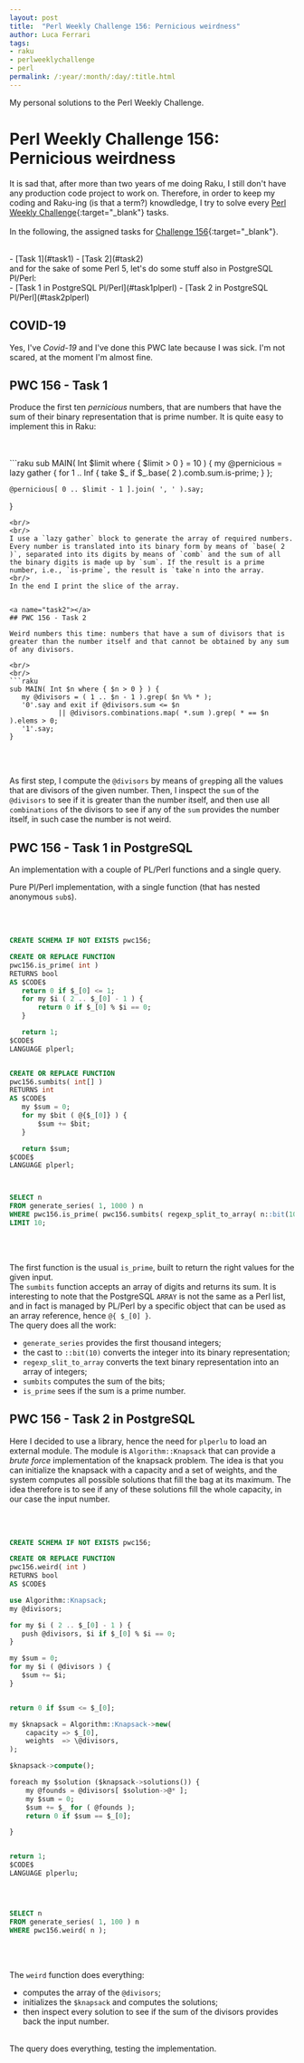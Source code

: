 ```yaml
---
layout: post
title:  "Perl Weekly Challenge 156: Pernicious weirdness"
author: Luca Ferrari
tags:
- raku
- perlweeklychallenge
- perl
permalink: /:year/:month/:day/:title.html
---
```

My personal solutions to the Perl Weekly Challenge.


# Perl Weekly Challenge 156: Pernicious weirdness

It is sad that, after more than two years of me doing Raku, I still don't have any production code project to work on.
Therefore, in order to keep my coding and Raku-ing (is that a term?) knowdledge, I try to solve every  [Perl Weekly Challenge](https://perlweeklychallenge.org/){:target="_blank"} tasks.
<br/>
<br/>
In the following, the assigned tasks for [Challenge 156](https://perlweeklychallenge.org/blog/perl-weekly-challenge-156/){:target="_blank"}.

<br/>
- [Task 1](#task1)
- [Task 2](#task2)


<br/>
and for the sake of some Perl 5, let's do some stuff also in PostgreSQL Pl/Perl:

<br/>
- [Task 1 in PostgreSQL Pl/Perl](#task1plperl)
- [Task 2 in PostgreSQL Pl/Perl](#task2plperl)



## COVID-19

Yes, I've *Covid-19* and I've done this PWC late because I was sick.
I'm not scared, at the moment I'm almost fine.



<a name="task1"></a>
## PWC 156 - Task 1

Produce the first ten *pernicious* numbers, that are numbers that have the sum of their binary representation that is prime number. It is quite easy to implement this in Raku:




<br/>
<br/>
```raku
sub MAIN( Int $limit where { $limit > 0 } = 10 ) {
    my @pernicious = lazy gather {
	for 1 .. Inf {
	    take $_ if $_.base( 2 ).comb.sum.is-prime;
	}
    };

    @pernicious[ 0 .. $limit - 1 ].join( ', ' ).say;
}
 ```
<br/>
<br/>
 I use a `lazy gather` block to generate the array of required numbers. Every number is translated into its binary form by means of `base( 2 )`, separated into its digits by means of `comb` and the sum of all the binary digits is made up by `sum`. If the result is a prime number, i.e., `is-prime`, the result is `take`n into the array.
 <br/>
 In the end I print the slice of the array.


<a name="task2"></a>
## PWC 156 - Task 2

Weird numbers this time: numbers that have a sum of divisors that is greater than the number itself and that cannot be obtained by any sum of any divisors.

<br/>
<br/>
```raku
sub MAIN( Int $n where { $n > 0 } ) {
    my @divisors = ( 1 .. $n - 1 ).grep( $n %% * );
    '0'.say and exit if @divisors.sum <= $n
		     || @divisors.combinations.map( *.sum ).grep( * == $n ).elems > 0;
    '1'.say;
}

```
<br/>
<br/>

As first step, I compute the `@divisors` by means of `grep`ping all the values that are divisors of the given number.
Then, I inspect the `sum` of the `@divisors` to see if it is greater than the number itself, and then use all `combinations` of the divisors to see if any of the `sum` provides the number itself, in such case the number is not weird.


<a name="task1pg"></a>
## PWC 156 - Task 1 in PostgreSQL


An implementation with a couple of PL/Perl functions and a single query.

Pure Pl/Perl implementation, with a single function (that has nested anonymous `sub`s).


<br/>
<br/>

``` sql
CREATE SCHEMA IF NOT EXISTS pwc156;

CREATE OR REPLACE FUNCTION
pwc156.is_prime( int )
RETURNS bool
AS $CODE$
   return 0 if $_[0] <= 1;
   for my $i ( 2 .. $_[0] - 1 ) {
       return 0 if $_[0] % $i == 0;
   }

   return 1;
$CODE$
LANGUAGE plperl;


CREATE OR REPLACE FUNCTION
pwc156.sumbits( int[] )
RETURNS int
AS $CODE$
   my $sum = 0;
   for my $bit ( @{$_[0]} ) {
       $sum += $bit;
   }

   return $sum;
$CODE$
LANGUAGE plperl;



SELECT n
FROM generate_series( 1, 1000 ) n
WHERE pwc156.is_prime( pwc156.sumbits( regexp_split_to_array( n::bit(10)::text, '' )::int[] ) )
LIMIT 10;
```
<br/>
<br/>

The first function is the usual `is_prime`, built to return the right values for the given input.
<br/>
The `sumbits` function accepts an array of digits and returns its sum. It is interesting to note that the PostgreSQL `ARRAY` is not the same as a Perl list, and in fact is managed by PL/Perl by a specific object that can be used as an array reference, hence `@{ $_[0] }`.
<br/>
The query does all the work:
- `generate_series` provides the first thousand integers;
- the cast to `::bit(10)` converts the integer into its binary representation;
- `regexp_slit_to_array` converts the text binary representation into an array of integers;
- `sumbits` computes the sum of the bits;
- `is_prime` sees if the sum is a prime number.



<a name="task2pg"></a>
## PWC 156 - Task 2 in PostgreSQL

Here I decided to use a library, hence the need for `plperlu` to load an external module. The module is `Algorithm::Knapsack` that can provide a *brute force* implementation of the knapsack problem. The idea is that you can initialize the knapsack with a capacity and a set of weights, and the system computes all possible solutions that fill the bag at its maximum. The idea therefore is to see if any of these solutions fill the whole capacity, in our case the input number.


<br/>
<br/>

``` sql
CREATE SCHEMA IF NOT EXISTS pwc156;

CREATE OR REPLACE FUNCTION
pwc156.weird( int )
RETURNS bool
AS $CODE$

use Algorithm::Knapsack;
my @divisors;

for my $i ( 2 .. $_[0] - 1 ) {
   push @divisors, $i if $_[0] % $i == 0;
}

my $sum = 0;
for my $i ( @divisors ) {
   $sum += $i;
}


return 0 if $sum <= $_[0];

my $knapsack = Algorithm::Knapsack->new(
    capacity => $_[0],
    weights  => \@divisors,
);

$knapsack->compute();

foreach my $solution ($knapsack->solutions()) {
    my @founds = @divisors[ $solution->@* ];
    my $sum = 0;
    $sum += $_ for ( @founds );
    return 0 if $sum == $_[0];

}


return 1;
$CODE$
LANGUAGE plperlu;




SELECT n
FROM generate_series( 1, 100 ) n
WHERE pwc156.weird( n );
```
<br/>
<br/>


The `weird` function does everything:
- computes the array of the `@divisors`;
- initializes the `$knapsack` and computes the solutions;
- then inspect every solution to see if the sum of the divisors provides back the input number.

<br/>
The query does everything, testing the implementation.
